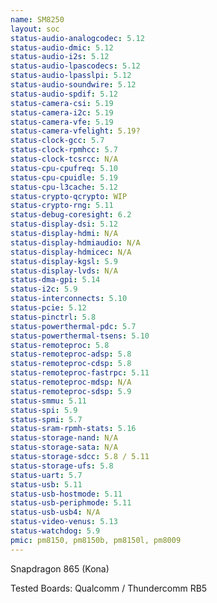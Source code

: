 ```yaml
---
name: SM8250
layout: soc
status-audio-analogcodec: 5.12
status-audio-dmic: 5.12
status-audio-i2s: 5.12
status-audio-lpascodecs: 5.12
status-audio-lpasslpi: 5.12
status-audio-soundwire: 5.12
status-audio-spdif: 5.12
status-camera-csi: 5.19
status-camera-i2c: 5.19
status-camera-vfe: 5.19
status-camera-vfelight: 5.19?
status-clock-gcc: 5.7
status-clock-rpmhcc: 5.7
status-clock-tcsrcc: N/A
status-cpu-cpufreq: 5.10
status-cpu-cpuidle: 5.19
status-cpu-l3cache: 5.12
status-crypto-qcrypto: WIP
status-crypto-rng: 5.11
status-debug-coresight: 6.2
status-display-dsi: 5.12
status-display-hdmi: N/A
status-display-hdmiaudio: N/A
status-display-hdmicec: N/A
status-display-kgsl: 5.9
status-display-lvds: N/A
status-dma-gpi: 5.14
status-i2c: 5.9
status-interconnects: 5.10
status-pcie: 5.12
status-pinctrl: 5.8
status-powerthermal-pdc: 5.7
status-powerthermal-tsens: 5.10
status-remoteproc: 5.8
status-remoteproc-adsp: 5.8
status-remoteproc-cdsp: 5.8
status-remoteproc-fastrpc: 5.11
status-remoteproc-mdsp: N/A
status-remoteproc-sdsp: 5.9
status-smmu: 5.11
status-spi: 5.9
status-spmi: 5.7
status-sram-rpmh-stats: 5.16
status-storage-nand: N/A
status-storage-sata: N/A
status-storage-sdcc: 5.8 / 5.11
status-storage-ufs: 5.8
status-uart: 5.7
status-usb: 5.11
status-usb-hostmode: 5.11
status-usb-periphmode: 5.11
status-usb-usb4: N/A
status-video-venus: 5.13
status-watchdog: 5.9
pmic: pm8150, pm8150b, pm8150l, pm8009
---
```

Snapdragon 865 (Kona)

Tested Boards: Qualcomm / Thundercomm RB5
